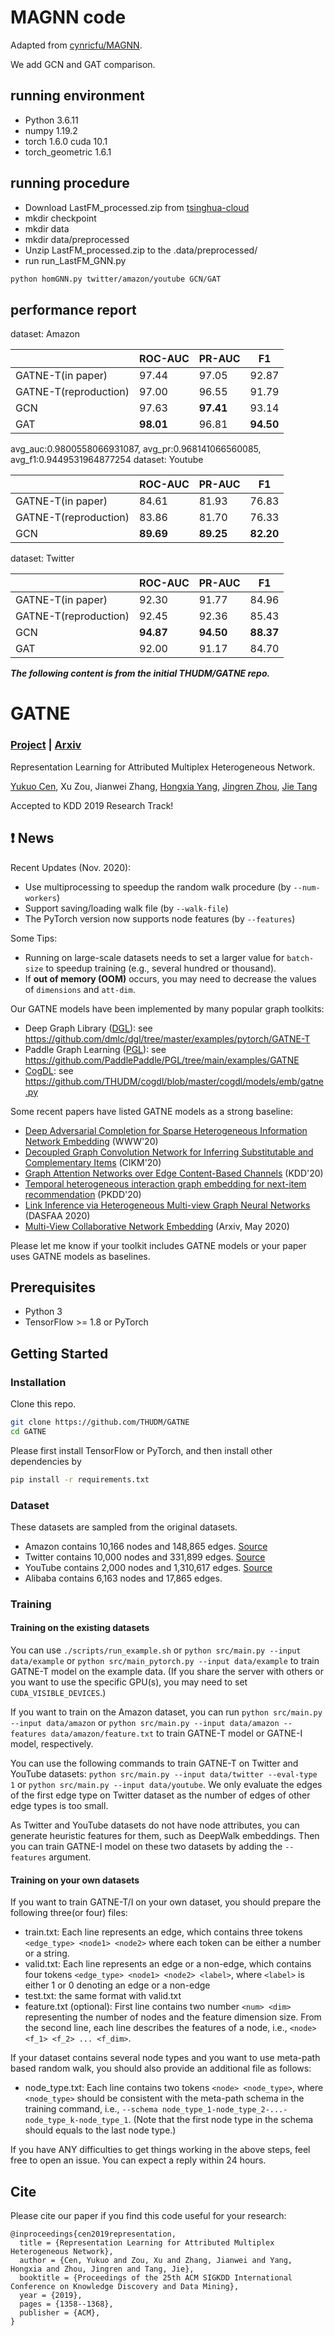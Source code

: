 # MAGNN code

Adapted from [cynricfu/MAGNN](https://github.com/cynricfu/MAGNN).

We add GCN and GAT comparison.

## running environment

* Python 3.6.11
* numpy 1.19.2
* torch 1.6.0 cuda 10.1
* torch_geometric 1.6.1

## running procedure

* Download LastFM_processed.zip from [tsinghua-cloud](https://cloud.tsinghua.edu.cn/d/9870e66d3c4f40c7b31a/files/?p=%2Fpreprocessed%2FLastFM_processed.zip)
* mkdir checkpoint
* mkdir data
* mkdir data/preprocessed
* Unzip LastFM_processed.zip to the .data/preprocessed/
* run run_LastFM_GNN.py

```bash
python homGNN.py twitter/amazon/youtube GCN/GAT
```

## performance report
dataset: Amazon  

|                      |     ROC-AUC   |    PR-AUC     | F1 |
| ---------------------- | --------- | --------- | --------- |
| GATNE-T(in paper)   | 97.44     | 97.05   | 92.87  |
| GATNE-T(reproduction)   | 97.00     | 96.55   | 91.79  |
| GCN        | 97.63 | **97.41**|  93.14 |
| GAT        | **98.01** | 96.81|  **94.50** |
 
avg_auc:0.9800558066931087, avg_pr:0.968141066560085, avg_f1:0.9449531964877254
dataset: Youtube  

|                      |     ROC-AUC   |    PR-AUC     | F1 |
| ---------------------- | --------- | --------- | --------- |
| GATNE-T(in paper)   |84.61     | 81.93   | 76.83  |
| GATNE-T(reproduction)   | 83.86     | 81.70   | 76.33  |
| GCN        |  **89.69** | **89.25**|  **82.20** |

dataset: Twitter  

|                      |     ROC-AUC   |    PR-AUC     | F1 |
| ---------------------- | --------- | --------- | --------- |
| GATNE-T(in paper)   | 92.30    | 91.77   | 84.96  |
| GATNE-T(reproduction)   | 92.45     | 92.36   | 85.43  |
| GCN        |  **94.87** | **94.50** |  **88.37** |
| GAT        |  92.00 | 91.17 |  84.70 |

***The following content is from the initial THUDM/GATNE repo.***

# GATNE

### [Project](https://sites.google.com/view/gatne) | [Arxiv](https://arxiv.org/abs/1905.01669)

Representation Learning for Attributed Multiplex Heterogeneous Network.

[Yukuo Cen](https://sites.google.com/view/yukuocen), Xu Zou, Jianwei Zhang, [Hongxia Yang](https://sites.google.com/site/hystatistics/home), [Jingren Zhou](http://www.cs.columbia.edu/~jrzhou/), [Jie Tang](http://keg.cs.tsinghua.edu.cn/jietang/)

Accepted to KDD 2019 Research Track!

## ❗ News

Recent Updates (Nov. 2020):
- Use multiprocessing to speedup the random walk procedure (by `--num-workers`)
- Support saving/loading walk file (by `--walk-file`)
- The PyTorch version now supports node features (by `--features`)

Some Tips:
- Running on large-scale datasets needs to set a larger value for `batch-size` to speedup training (e.g., several hundred or thousand).
- If **out of memory (OOM)** occurs, you may need to decrease the values of `dimensions` and `att-dim`.

Our GATNE models have been implemented by many popular graph toolkits:
- Deep Graph Library ([DGL](https://github.com/dmlc/dgl)): see https://github.com/dmlc/dgl/tree/master/examples/pytorch/GATNE-T 
- Paddle Graph Learning ([PGL](https://github.com/PaddlePaddle/PGL)): see https://github.com/PaddlePaddle/PGL/tree/main/examples/GATNE
- [CogDL](https://github.com/THUDM/cogdl): see https://github.com/THUDM/cogdl/blob/master/cogdl/models/emb/gatne.py

Some recent papers have listed GATNE models as a strong baseline:
- [Deep Adversarial Completion for Sparse Heterogeneous Information Network Embedding](https://dl.acm.org/doi/pdf/10.1145/3366423.3380134) (WWW'20)
- [Decoupled Graph Convolution Network for Inferring Substitutable and Complementary Items](https://dl.acm.org/doi/pdf/10.1145/3340531.3412695) (CIKM'20)
- [Graph Attention Networks over Edge Content-Based Channels](https://dl.acm.org/doi/pdf/10.1145/3394486.3403233) (KDD'20)
- [Temporal heterogeneous interaction graph embedding for next-item recommendation](http://shichuan.org/doc/84.pdf) (PKDD'20)
- [Link Inference via Heterogeneous Multi-view Graph Neural Networks](https://link.springer.com/chapter/10.1007/978-3-030-59410-7_48) (DASFAA 2020)
- [Multi-View Collaborative Network Embedding](https://arxiv.org/pdf/2005.08189.pdf) (Arxiv, May 2020)

Please let me know if your toolkit includes GATNE models or your paper uses GATNE models as baselines. 

## Prerequisites

- Python 3
- TensorFlow >= 1.8 or PyTorch

## Getting Started

### Installation

Clone this repo.

```bash
git clone https://github.com/THUDM/GATNE
cd GATNE
```

Please first install TensorFlow or PyTorch, and then install other dependencies by

```bash
pip install -r requirements.txt
```

### Dataset

These datasets are sampled from the original datasets.

- Amazon contains 10,166 nodes and 148,865 edges. [Source](http://jmcauley.ucsd.edu/data/amazon)
- Twitter contains 10,000 nodes and 331,899 edges. [Source](https://snap.stanford.edu/data/higgs-twitter.html)
- YouTube contains 2,000 nodes and 1,310,617 edges. [Source](http://socialcomputing.asu.edu/datasets/YouTube)
- Alibaba contains 6,163 nodes and 17,865 edges.

### Training

#### Training on the existing datasets

You can use `./scripts/run_example.sh` or `python src/main.py --input data/example` or `python src/main_pytorch.py --input data/example` to train GATNE-T model on the example data. (If you share the server with others or you want to use the specific GPU(s), you may need to set `CUDA_VISIBLE_DEVICES`.) 

If you want to train on the Amazon dataset, you can run `python src/main.py --input data/amazon` or `python src/main.py --input data/amazon --features data/amazon/feature.txt` to train GATNE-T model or GATNE-I model, respectively. 

You can use the following commands to train GATNE-T on Twitter and YouTube datasets: `python src/main.py --input data/twitter --eval-type 1` or `python src/main.py --input data/youtube`. We only evaluate the edges of the first edge type on Twitter dataset as the number of edges of other edge types is too small.

As Twitter and YouTube datasets do not have node attributes, you can generate heuristic features for them, such as DeepWalk embeddings. Then you can train GATNE-I model on these two datasets by adding the `--features` argument.

#### Training on your own datasets

If you want to train GATNE-T/I on your own dataset, you should prepare the following three(or four) files:
- train.txt: Each line represents an edge, which contains three tokens `<edge_type> <node1> <node2>` where each token can be either a number or a string.
- valid.txt: Each line represents an edge or a non-edge, which contains four tokens `<edge_type> <node1> <node2> <label>`, where `<label>` is either 1 or 0 denoting an edge or a non-edge
- test.txt: the same format with valid.txt
- feature.txt (optional): First line contains two number `<num> <dim>` representing the number of nodes and the feature dimension size. From the second line, each line describes the features of a node, i.e., `<node> <f_1> <f_2> ... <f_dim>`.

If your dataset contains several node types and you want to use meta-path based random walk, you should also provide an additional file as follows:
- node_type.txt: Each line contains two tokens `<node> <node_type>`, where `<node_type>` should be consistent with the meta-path schema in the training command, i.e., `--schema node_type_1-node_type_2-...-node_type_k-node_type_1`. (Note that the first node type in the schema should equals to the last node type.)


If you have ANY difficulties to get things working in the above steps, feel free to open an issue. You can expect a reply within 24 hours.

## Cite

Please cite our paper if you find this code useful for your research:

```
@inproceedings{cen2019representation,
  title = {Representation Learning for Attributed Multiplex Heterogeneous Network},
  author = {Cen, Yukuo and Zou, Xu and Zhang, Jianwei and Yang, Hongxia and Zhou, Jingren and Tang, Jie},
  booktitle = {Proceedings of the 25th ACM SIGKDD International Conference on Knowledge Discovery and Data Mining},
  year = {2019},
  pages = {1358--1368},
  publisher = {ACM},
}
```